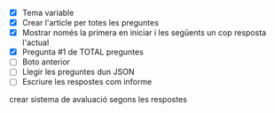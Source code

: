 - [x] Tema variable
- [x] Crear l'article per totes les preguntes
- [x] Mostrar només la primera en iniciar i les següents un cop resposta l'actual
- [x] Pregunta #1 de TOTAL preguntes 
- [ ] Boto anterior
- [ ] Llegir les preguntes dun JSON
- [ ] Escriure les respostes com informe

crear sistema de avaluació segons les respostes